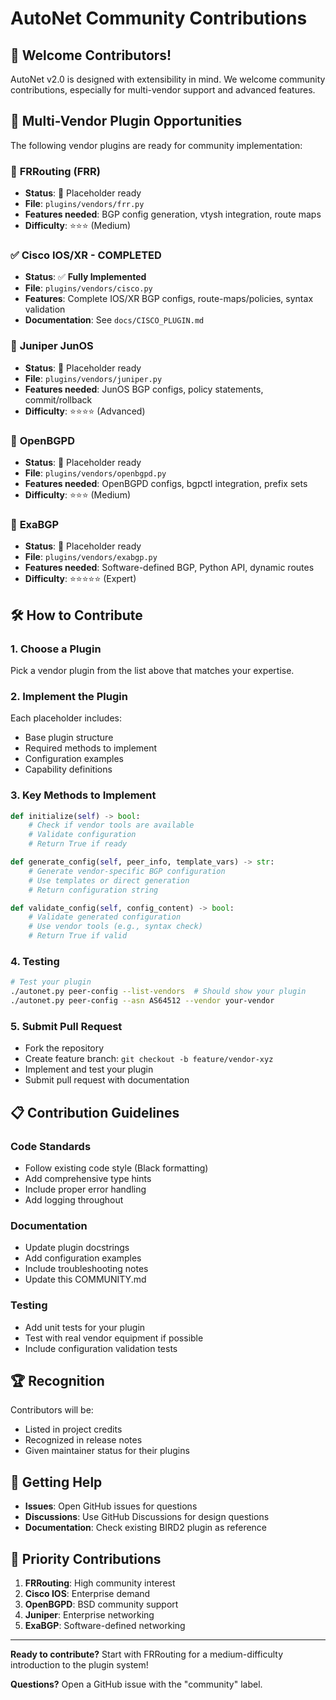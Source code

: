 # AutoNet Community Contributions

## 🤝 Welcome Contributors!

AutoNet v2.0 is designed with extensibility in mind. We welcome community contributions, especially for multi-vendor support and advanced features.

## 🔌 Multi-Vendor Plugin Opportunities

The following vendor plugins are ready for community implementation:

### 🚀 **FRRouting (FRR)**
- **Status**: 🔮 Placeholder ready
- **File**: `plugins/vendors/frr.py`
- **Features needed**: BGP config generation, vtysh integration, route maps
- **Difficulty**: ⭐⭐⭐ (Medium)

### ✅ **Cisco IOS/XR** - **COMPLETED**
- **Status**: ✅ **Fully Implemented**
- **File**: `plugins/vendors/cisco.py`
- **Features**: Complete IOS/XR BGP configs, route-maps/policies, syntax validation
- **Documentation**: See `docs/CISCO_PLUGIN.md`

### 🚀 **Juniper JunOS**
- **Status**: 🔮 Placeholder ready
- **File**: `plugins/vendors/juniper.py`
- **Features needed**: JunOS BGP configs, policy statements, commit/rollback
- **Difficulty**: ⭐⭐⭐⭐ (Advanced)

### 🚀 **OpenBGPD**
- **Status**: 🔮 Placeholder ready
- **File**: `plugins/vendors/openbgpd.py`
- **Features needed**: OpenBGPD configs, bgpctl integration, prefix sets
- **Difficulty**: ⭐⭐⭐ (Medium)

### 🚀 **ExaBGP**
- **Status**: 🔮 Placeholder ready
- **File**: `plugins/vendors/exabgp.py`
- **Features needed**: Software-defined BGP, Python API, dynamic routes
- **Difficulty**: ⭐⭐⭐⭐⭐ (Expert)

## 🛠️ How to Contribute

### 1. Choose a Plugin
Pick a vendor plugin from the list above that matches your expertise.

### 2. Implement the Plugin
Each placeholder includes:
- Base plugin structure
- Required methods to implement
- Configuration examples
- Capability definitions

### 3. Key Methods to Implement
```python
def initialize(self) -> bool:
    # Check if vendor tools are available
    # Validate configuration
    # Return True if ready

def generate_config(self, peer_info, template_vars) -> str:
    # Generate vendor-specific BGP configuration
    # Use templates or direct generation
    # Return configuration string

def validate_config(self, config_content) -> bool:
    # Validate generated configuration
    # Use vendor tools (e.g., syntax check)
    # Return True if valid
```

### 4. Testing
```bash
# Test your plugin
./autonet.py peer-config --list-vendors  # Should show your plugin
./autonet.py peer-config --asn AS64512 --vendor your-vendor
```

### 5. Submit Pull Request
- Fork the repository
- Create feature branch: `git checkout -b feature/vendor-xyz`
- Implement and test your plugin
- Submit pull request with documentation

## 📋 Contribution Guidelines

### Code Standards
- Follow existing code style (Black formatting)
- Add comprehensive type hints
- Include proper error handling
- Add logging throughout

### Documentation
- Update plugin docstrings
- Add configuration examples
- Include troubleshooting notes
- Update this COMMUNITY.md

### Testing
- Add unit tests for your plugin
- Test with real vendor equipment if possible
- Include configuration validation tests

## 🏆 Recognition

Contributors will be:
- Listed in project credits
- Recognized in release notes
- Given maintainer status for their plugins

## 💬 Getting Help

- **Issues**: Open GitHub issues for questions
- **Discussions**: Use GitHub Discussions for design questions
- **Documentation**: Check existing BIRD2 plugin as reference

## 🎯 Priority Contributions

1. **FRRouting**: High community interest
2. **Cisco IOS**: Enterprise demand
3. **OpenBGPD**: BSD community support
4. **Juniper**: Enterprise networking
5. **ExaBGP**: Software-defined networking

---

**Ready to contribute?** Start with FRRouting for a medium-difficulty introduction to the plugin system!

**Questions?** Open a GitHub issue with the "community" label.